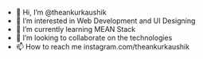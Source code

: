 - 👋 Hi, I’m @theankurkaushik
- 👀 I’m interested in Web Development and UI Designing
- 🌱 I’m currently learning MEAN Stack 
- 💞️ I’m looking to collaborate on the technologies
- 📫 How to reach me instagram.com/theankurkaushik

<!---
theankurkaushik/theankurkaushik is a ✨ special ✨ repository because its `README.md` (this file) appears on your GitHub profile.
You can click the Preview link to take a look at your changes.
--->
